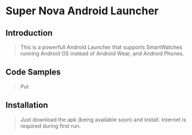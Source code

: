 # Super Nova Android Launcher

## Introduction

> This is a powerfull Android Launcher that supports SmartWatches running Android OS instead of Android Wear, and Android Phones.

## Code Samples

> Put

## Installation

> Just download the apk (being available soon) and install. Internet is required during first run.